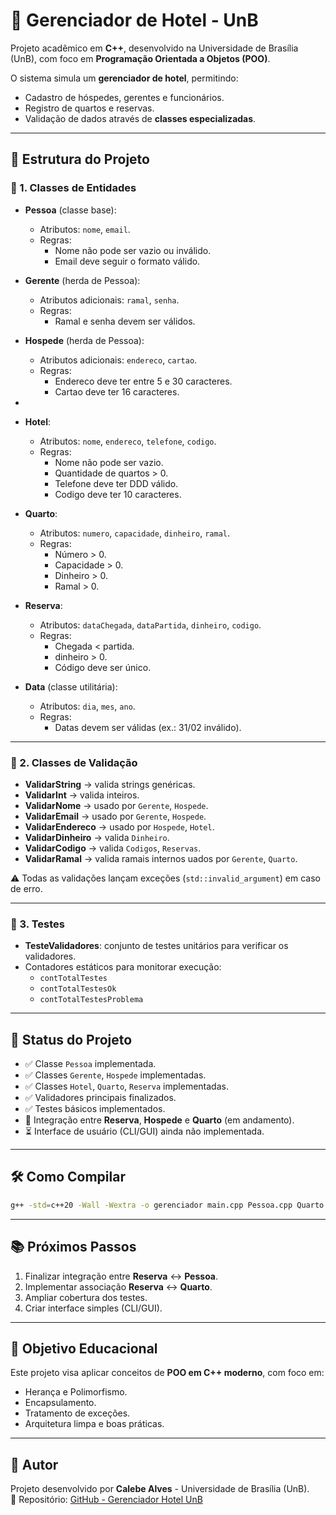 # 🏨 Gerenciador de Hotel - UnB

Projeto acadêmico em **C++**, desenvolvido na Universidade de Brasília (UnB), com foco em **Programação Orientada a
Objetos (POO)**.

O sistema simula um **gerenciador de hotel**, permitindo:

- Cadastro de hóspedes, gerentes e funcionários.
- Registro de quartos e reservas.
- Validação de dados através de **classes especializadas**.

---

## 🚀 Estrutura do Projeto

### 🔹 1. Classes de Entidades

- **Pessoa** (classe base):
    - Atributos: `nome`, `email`.
    - Regras:
        - Nome não pode ser vazio ou inválido.
        - Email deve seguir o formato válido.

- **Gerente** (herda de Pessoa):
    - Atributos adicionais: `ramal`, `senha`.
    - Regras:
        - Ramal e senha devem ser válidos.

- **Hospede** (herda de Pessoa):
    - Atributos adicionais: `endereco`, `cartao`.
    - Regras:
        - Endereco deve ter entre 5 e 30 caracteres.
        - Cartao deve ter 16 caracteres.
-
- **Hotel**:
    - Atributos: `nome`, `endereco`, `telefone`, `codigo`.
    - Regras:
        - Nome não pode ser vazio.
        - Quantidade de quartos > 0.
        - Telefone deve ter DDD válido.
        - Codigo deve ter 10 caracteres.


- **Quarto**:
    - Atributos: `numero`, `capacidade`, `dinheiro`, `ramal`.
    - Regras:
        - Número > 0.
        - Capacidade > 0.
        - Dinheiro > 0.
        - Ramal > 0.

- **Reserva**:
    - Atributos: `dataChegada`, `dataPartida`, `dinheiro`, `codigo`.
    - Regras:
        - Chegada < partida.
        - dinheiro > 0.
        - Código deve ser único.


- **Data** (classe utilitária):
    - Atributos: `dia`, `mes`, `ano`.
    - Regras:
        - Datas devem ser válidas (ex.: 31/02 inválido).

---

### 🔹 2. Classes de Validação

- **ValidarString** → valida strings genéricas.
- **ValidarInt** → valida inteiros.
- **ValidarNome** → usado por `Gerente`, `Hospede`.
- **ValidarEmail** → usado por `Gerente`, `Hospede`.
- **ValidarEndereco** → usado por `Hospede`, `Hotel`.
- **ValidarDinheiro** → valida `Dinheiro`.
- **ValidarCodigo** → valida `Codigos`, `Reservas`.
- **ValidarRamal** → valida ramais internos uados por `Gerente`, `Quarto`.

⚠️ Todas as validações lançam exceções (`std::invalid_argument`) em caso de erro.

---

### 🔹 3. Testes

- **TesteValidadores**: conjunto de testes unitários para verificar os validadores.
- Contadores estáticos para monitorar execução:
    - `contTotalTestes`
    - `contTotalTestesOk`
    - `contTotalTestesProblema`

---

## 📌 Status do Projeto

- ✅ Classe `Pessoa` implementada.
- ✅ Classes `Gerente`, `Hospede` implementadas.
- ✅ Classes `Hotel`, `Quarto`, `Reserva` implementadas.
- ✅ Validadores principais finalizados.
- ✅ Testes básicos implementados.
- 🔄 Integração entre **Reserva**, **Hospede** e **Quarto** (em andamento).
- ⏳ Interface de usuário (CLI/GUI) ainda não implementada.

---

## 🛠️ Como Compilar

```bash
g++ -std=c++20 -Wall -Wextra -o gerenciador main.cpp Pessoa.cpp Quarto.cpp Reserva.cpp TesteValidadores.cpp
```

---

## 📚 Próximos Passos

1. Finalizar integração entre **Reserva** ↔ **Pessoa**.
2. Implementar associação **Reserva** ↔ **Quarto**.
3. Ampliar cobertura dos testes.
4. Criar interface simples (CLI/GUI).

---

## 🎯 Objetivo Educacional

Este projeto visa aplicar conceitos de **POO em C++ moderno**, com foco em:

- Herança e Polimorfismo.
- Encapsulamento.
- Tratamento de exceções.
- Arquitetura limpa e boas práticas.

---

## 👤 Autor

Projeto desenvolvido por **Calebe Alves** - Universidade de Brasília (UnB).  
📎 Repositório: [GitHub - Gerenciador Hotel UnB](https://github.com/CalebeAF02/gerenciador_hotel_unb)  
